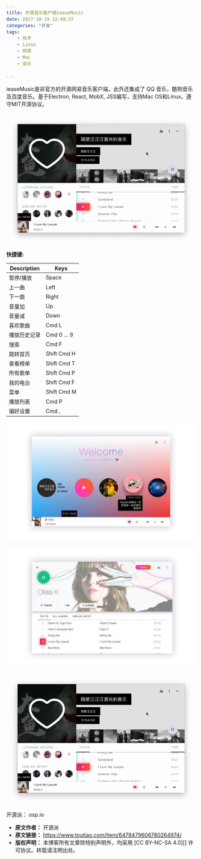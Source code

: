 ```yaml
---
title: 开源音乐客户端ieaseMusic
date: 2017-10-19 12:49:37
categories: "开发"
tags:
	- 技术
	- Linux
	- 网易
	- Mac
	- 音乐

---
```


ieaseMusic是非官方的开源网易音乐客户端，此外还集成了 QQ 音乐，酷狗音乐及百度音乐。基于Electron, React, MobX, JSS编写，支持Mac OS和Linux。遵守MIT开源协议。

![开源音乐客户端ieaseMusic][ieaseMusic]

**快捷键:**

<table>
 <thead>
  <tr>
   <th>Description</th>
   <th>Keys</th>
  </tr>
 </thead>
 <tbody>
  <tr>
   <td>暂停/播放</td>
   <td>Space</td>
  </tr>
  <tr>
   <td>上一曲</td>
   <td>Left</td>
  </tr>
  <tr>
   <td>下一曲</td>
   <td>Right</td>
  </tr>
  <tr>
   <td>音量加</td>
   <td>Up</td>
  </tr>
  <tr>
   <td>音量减</td>
   <td>Down</td>
  </tr>
  <tr>
   <td>喜欢歌曲</td>
   <td>Cmd L</td>
  </tr>
  <tr>
   <td>播放历史记录</td>
   <td>Cmd 0 … 9</td>
  </tr>
  <tr>
   <td>搜索</td>
   <td>Cmd F</td>
  </tr>
  <tr>
   <td>跳转首页</td>
   <td>Shift Cmd H</td>
  </tr>
  <tr>
   <td>查看榜单</td>
   <td>Shift Cmd T</td>
  </tr>
  <tr>
   <td>所有歌单</td>
   <td>Shift Cmd P</td>
  </tr>
  <tr>
   <td>我的电台</td>
   <td>Shift Cmd F</td>
  </tr>
  <tr>
   <td>菜单</td>
   <td>Shift Cmd M</td>
  </tr>
  <tr>
   <td>播放列表</td>
   <td>Cmd P</td>
  </tr>
  <tr>
   <td>偏好设置</td>
   <td>Cmd ,</td>
  </tr>
 </tbody>
</table>

![开源音乐客户端ieaseMusic][ieaseMusic 1]

![开源音乐客户端ieaseMusic][ieaseMusic 2]

![开源音乐客户端ieaseMusic][ieaseMusic 3]

开源派： osp.io


[ieaseMusic]: static/resources/crawler/AJEN-FMMN-R7VF.gif
[ieaseMusic 1]: static/resources/crawler/26BN-I3MV-VQNN.jpg
[ieaseMusic 2]: static/resources/crawler/FYJV-QQ6Z-EE2U.jpg
[ieaseMusic 3]: static/resources/crawler/JJR3-EUR3-MAJV.gif
 *  **原文作者：** 开源派
 *  **原文链接：** https://www.toutiao.com/item/6478479606780264974/
 *  **版权声明：** 本博客所有文章除特别声明外，均采用 [CC BY-NC-SA 4.0][] 许可协议。转载请注明出处。
